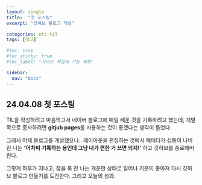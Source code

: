 ```yaml
---
layout: single
title:  "첫 포스팅"
excerpt: "깃허브 블로그 개설"

categories: etc-til
tags: [태그]

#toc: true
#toc_sticky: true
#toc_label: "사이드 책갈피 기능 제목"

sidebar:
  nav: "docs"
---
```


## 24.04.08 첫 포스팅
TIL을 작성하려고 마음먹고서 네이버 블로그에 매일 배운 것을 기록하려고 했는데, 개발 쪽으로 종사하려면 **gitjub pages**를 사용하는 것이 좋겠다는 생각이 들었다.

그래서 어제 블로그를 개설했으나.. 레이아웃을 편집하는 것에서 해매다가 심통이 나버린 나는 **'어차피 기록하는 용인데 그냥 내가 편한 거 쓰면 되지!'** 하고 깃허브를 종료해버린다.

그렇게 하루가 지나고, 잠을 푹 잔 나는 개운한 상태로 일어나 기분이 좋아져 다시 깃허브 블로그 만들기를 도전한다.
그리고 오늘의 성과. 
